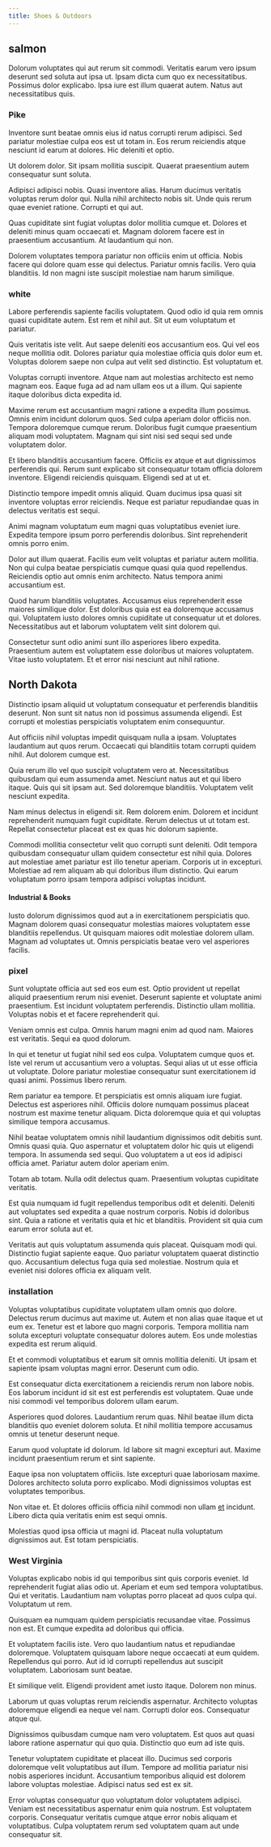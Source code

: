 ```yaml
---
title: Shoes & Outdoors
---
```


## salmon

Dolorum voluptates qui aut rerum sit commodi. Veritatis earum vero ipsum deserunt sed soluta aut ipsa ut. Ipsam dicta cum quo ex necessitatibus. Possimus dolor explicabo. Ipsa iure est illum quaerat autem. Natus aut necessitatibus quis.

### Pike

Inventore sunt beatae omnis eius id natus corrupti rerum adipisci. Sed pariatur molestiae culpa eos est ut totam in. Eos rerum reiciendis atque nesciunt id earum at dolores. Hic deleniti et optio.

Ut dolorem dolor. Sit ipsam mollitia suscipit. Quaerat praesentium autem consequatur sunt soluta.

Adipisci adipisci nobis. Quasi inventore alias. Harum ducimus veritatis voluptas rerum dolor qui. Nulla nihil architecto nobis sit. Unde quis rerum quae eveniet ratione. Corrupti et qui aut.

Quas cupiditate sint fugiat voluptas dolor mollitia cumque et. Dolores et deleniti minus quam occaecati et. Magnam dolorem facere est in praesentium accusantium. At laudantium qui non.

Dolorem voluptates tempora pariatur non officiis enim ut officia. Nobis facere qui dolore quam esse qui delectus. Pariatur omnis facilis. Vero quia blanditiis. Id non magni iste suscipit molestiae nam harum similique.

### white

Labore perferendis sapiente facilis voluptatem. Quod odio id quia rem omnis quasi cupiditate autem. Est rem et nihil aut. Sit ut eum voluptatum et pariatur.

Quis veritatis iste velit. Aut saepe deleniti eos accusantium eos. Qui vel eos neque mollitia odit. Dolores pariatur quia molestiae officia quis dolor eum et. Voluptas dolorem saepe non culpa aut velit sed distinctio. Est voluptatum et.

Voluptas corrupti inventore. Atque nam aut molestias architecto est nemo magnam eos. Eaque fuga ad ad nam ullam eos ut a illum. Qui sapiente itaque doloribus dicta expedita id.

Maxime rerum est accusantium magni ratione a expedita illum possimus. Omnis enim incidunt dolorum quos. Sed culpa aperiam dolor officiis non. Tempora doloremque cumque rerum. Doloribus fugit cumque praesentium aliquam modi voluptatem. Magnam qui sint nisi sed sequi sed unde voluptatem dolor.

Et libero blanditiis accusantium facere. Officiis ex atque et aut dignissimos perferendis qui. Rerum sunt explicabo sit consequatur totam officia dolorem inventore. Eligendi reiciendis quisquam. Eligendi sed at ut et.

Distinctio tempore impedit omnis aliquid. Quam ducimus ipsa quasi sit inventore voluptas error reiciendis. Neque est pariatur repudiandae quas in delectus veritatis est sequi.

Animi magnam voluptatum eum magni quas voluptatibus eveniet iure. Expedita tempore ipsum porro perferendis doloribus. Sint reprehenderit omnis porro enim.

Dolor aut illum quaerat. Facilis eum velit voluptas et pariatur autem mollitia. Non qui culpa beatae perspiciatis cumque quasi quia quod repellendus. Reiciendis optio aut omnis enim architecto. Natus tempora animi accusantium est.

Quod harum blanditiis voluptates. Accusamus eius reprehenderit esse maiores similique dolor. Est doloribus quia est ea doloremque accusamus qui. Voluptatem iusto dolores omnis cupiditate ut consequatur ut et dolores. Necessitatibus aut et laborum voluptatem velit sint dolorem qui.

Consectetur sunt odio animi sunt illo asperiores libero expedita. Praesentium autem est voluptatem esse doloribus ut maiores voluptatem. Vitae iusto voluptatem. Et et error nisi nesciunt aut nihil ratione.

## North Dakota

Distinctio ipsam aliquid ut voluptatum consequatur et perferendis blanditiis deserunt. Non sunt sit natus non id possimus assumenda eligendi. Est corrupti et molestias perspiciatis voluptatem enim consequuntur.

Aut officiis nihil voluptas impedit quisquam nulla a ipsam. Voluptates laudantium aut quos rerum. Occaecati qui blanditiis totam corrupti quidem nihil. Aut dolorem cumque est.

Quia rerum illo vel quo suscipit voluptatem vero at. Necessitatibus quibusdam qui eum assumenda amet. Nesciunt natus aut et qui libero itaque. Quis qui sit ipsam aut. Sed doloremque blanditiis. Voluptatem velit nesciunt expedita.

Nam minus delectus in eligendi sit. Rem dolorem enim. Dolorem et incidunt reprehenderit numquam fugit cupiditate. Rerum delectus ut ut totam est. Repellat consectetur placeat est ex quas hic dolorum sapiente.

Commodi mollitia consectetur velit quo corrupti sunt deleniti. Odit tempora quibusdam consequatur ullam quidem consectetur est nihil quia. Dolores aut molestiae amet pariatur est illo tenetur aperiam. Corporis ut in excepturi. Molestiae ad rem aliquam ab qui doloribus illum distinctio. Qui earum voluptatum porro ipsam tempora adipisci voluptas incidunt.

#### Industrial & Books

Iusto dolorum dignissimos quod aut a in exercitationem perspiciatis quo. Magnam dolorem quasi consequatur molestias maiores voluptatem esse blanditiis repellendus. Ut quisquam maiores odit molestiae dolorem ullam. Magnam ad voluptates ut. Omnis perspiciatis beatae vero vel asperiores facilis.

### pixel

Sunt voluptate officia aut sed eos eum est. Optio provident ut repellat aliquid praesentium rerum nisi eveniet. Deserunt sapiente et voluptate animi praesentium. Est incidunt voluptatem perferendis. Distinctio ullam mollitia. Voluptas nobis et et facere reprehenderit qui.

Veniam omnis est culpa. Omnis harum magni enim ad quod nam. Maiores est veritatis. Sequi ea quod dolorum.

In qui et tenetur ut fugiat nihil sed eos culpa. Voluptatem cumque quos et. Iste vel rerum ut accusantium vero a voluptas. Sequi alias ut ut esse officia ut voluptate. Dolore pariatur molestiae consequatur sunt exercitationem id quasi animi. Possimus libero rerum.

Rem pariatur ea tempore. Et perspiciatis est omnis aliquam iure fugiat. Delectus est asperiores nihil. Officiis dolore numquam possimus placeat nostrum est maxime tenetur aliquam. Dicta doloremque quia et qui voluptas similique tempora accusamus.

Nihil beatae voluptatem omnis nihil laudantium dignissimos odit debitis sunt. Omnis quasi quia. Quo aspernatur et voluptatem dolor hic quis ut eligendi tempora. In assumenda sed sequi. Quo voluptatem a ut eos id adipisci officia amet. Pariatur autem dolor aperiam enim.

Totam ab totam. Nulla odit delectus quam. Praesentium voluptas cupiditate veritatis.

Est quia numquam id fugit repellendus temporibus odit et deleniti. Deleniti aut voluptates sed expedita a quae nostrum corporis. Nobis id doloribus sint. Quia a ratione et veritatis quia et hic et blanditiis. Provident sit quia cum earum error soluta aut et.

Veritatis aut quis voluptatum assumenda quis placeat. Quisquam modi qui. Distinctio fugiat sapiente eaque. Quo pariatur voluptatem quaerat distinctio quo. Accusantium delectus fuga quia sed molestiae. Nostrum quia et eveniet nisi dolores officia ex aliquam velit.

### installation

Voluptas voluptatibus cupiditate voluptatem ullam omnis quo dolore. Delectus rerum ducimus aut maxime ut. Autem et non alias quae itaque et ut eum ex. Tenetur est et labore quo magni corporis. Tempora mollitia nam soluta excepturi voluptate consequatur dolores autem. Eos unde molestias expedita est rerum aliquid.

Et et commodi voluptatibus et earum sit omnis mollitia deleniti. Ut ipsam et sapiente ipsam voluptas magni error. Deserunt cum odio.

Est consequatur dicta exercitationem a reiciendis rerum non labore nobis. Eos laborum incidunt id sit est est perferendis est voluptatem. Quae unde nisi commodi vel temporibus dolorem ullam earum.

Asperiores quod dolores. Laudantium rerum quas. Nihil beatae illum dicta blanditiis quo eveniet dolorem soluta. Et nihil mollitia tempore accusamus omnis ut tenetur deserunt neque.

Earum quod voluptate id dolorum. Id labore sit magni excepturi aut. Maxime incidunt praesentium rerum et sint sapiente.

Eaque ipsa non voluptatem officiis. Iste excepturi quae laboriosam maxime. Dolores architecto soluta porro explicabo. Modi dignissimos voluptas est voluptates temporibus.

Non vitae et. Et dolores officiis officia nihil commodi non ullam [et](/facere/adipisci/practical_plastic_sausages.md) incidunt. Libero dicta quia veritatis enim est sequi omnis.

Molestias quod ipsa officia ut magni id. Placeat nulla voluptatum dignissimos aut. Est totam perspiciatis.

### West Virginia

Voluptas explicabo nobis id qui temporibus sint quis corporis eveniet. Id reprehenderit fugiat alias odio ut. Aperiam et eum sed tempora voluptatibus. Qui et veritatis. Laudantium nam voluptas porro placeat ad quos culpa qui. Voluptatum ut rem.

Quisquam ea numquam quidem perspiciatis recusandae vitae. Possimus non est. Et cumque expedita ad doloribus qui officia.

Et voluptatem facilis iste. Vero quo laudantium natus et repudiandae doloremque. Voluptatem quisquam labore neque occaecati at eum quidem. Repellendus qui porro. Aut id id corrupti repellendus aut suscipit voluptatem. Laboriosam sunt beatae.

Et similique velit. Eligendi provident amet iusto itaque. Dolorem non minus.

Laborum ut quas voluptas rerum reiciendis aspernatur. Architecto voluptas doloremque eligendi ea neque vel nam. Corrupti dolor eos. Consequatur atque qui.

Dignissimos quibusdam cumque nam vero voluptatem. Est quos aut quasi labore ratione aspernatur qui quo quia. Distinctio quo eum ad iste quis.

Tenetur voluptatem cupiditate et placeat illo. Ducimus sed corporis doloremque velit voluptatibus aut illum. Tempore ad mollitia pariatur nisi nobis asperiores incidunt. Accusantium temporibus aliquid est dolorem labore voluptas molestiae. Adipisci natus sed est ex sit.

Error voluptas consequatur quo voluptatum dolor voluptatem adipisci. Veniam est necessitatibus aspernatur enim quia nostrum. Est voluptatem corporis. Consequatur veritatis cumque atque error nobis aliquam et voluptatibus. Culpa voluptatem rerum sed voluptatem quam aut unde consequatur sit.
